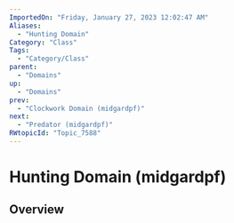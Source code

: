 ```yaml
---
ImportedOn: "Friday, January 27, 2023 12:02:47 AM"
Aliases:
  - "Hunting Domain"
Category: "Class"
Tags:
  - "Category/Class"
parent:
  - "Domains"
up:
  - "Domains"
prev:
  - "Clockwork Domain (midgardpf)"
next:
  - "Predator (midgardpf)"
RWtopicId: "Topic_7588"
---
```

# Hunting Domain (midgardpf)
## Overview
